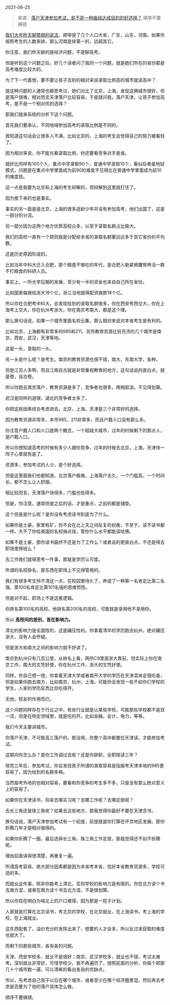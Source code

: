 2021-06-25

> 来源：[落户天津参加考试，是不是一种曲线达成目的的好选择？](http://mp.weixin.qq.com/s?__biz=MzU3NDc5Nzc0NQ==&mid=2247504661&idx=1&sn=6e48afc4f63de2a50506ed5af46a5139&chksm=fd2e71cbca59f8ddf5ae1ed28d11c43e43f86584e5200f9d7163a2d086d0c2ca75669ec52466&scene=27#wechat_redirect)
> 顺序不要搞错

[我们大号昨天聊樊纲的说法](http://mp.weixin.qq.com/s?__biz=MzU0MjYwNDU2Mw==&mid=2247499631&idx=1&sn=803e2b9631540ddfec015206a322f86c&chksm=fb1a9313cc6d1a059f0a15d25a459ff9b8a83c2bbfae4c6063f88e8328ce68874e2b9f7bbcd3&scene=21#wechat_redirect)，顺带提了几个人口大省，广东，山东，河南。如果你按照考生的人数来排，那么河南是排第一的，远超其它。  

  

你注意，我们昨天聊的是经济问题，不是聊高考。  

  

但是听到这个问题之后，好几个读者问了我同一个问题，就是她们所在的省份都是高考难度比较大的。  

  

为了下一代着想，要不要让孩子去别的相对来说录取比例高的城市就读高中？

  

提这种问题的人通常也都思考过，她们对比了北京，上海，发现这俩城市很好，但是落户很难，相对而言天津落户比较容易，于是就问我，落户天津，让孩子参加高考，是不是一个相对优的选择？  

  

那我们就来系统的分析下这个问题。  

  

首先我们要承认，不同地域参加高考的录取比例是不同的。  

  

我知道这句话会让很多人不满，比如北京的，上海的考生会觉得自己的努力被看轻了。

  

因为相对来说，你不能光看录取比例，你还要看竞争对手是谁。

  

就好比同样有100个人，重点中学录取90个，普通中学录取10个，看似后者是地狱模式，问题是在重点中学里面成为前90的难度不见得比在普通中学里面成为前10的难度低。

  

这一点是我要为北京和上海的考生辩解的，但辩解到这里就打住了。

  

因为接下来的也是事实。  

  

事实的另一面是是北京，上海的很多适龄少年并没有参加高考，他们出国了，这是一部分的分流。

  

另一部分因为这两个地方优质高校众多，以至于录取名额占比极大。

  

我们的高校一直有一个原则就是分配给本省的录取名额要远远多于其它省份的平均数。

  

这是历史原因形成的。

  

比如当年中科大迁入合肥，那个粮食不够吃的年代，是合肥人勒紧裤腰带养活一群不打粮食的科研人员。

  

事实上，一所大学后期的发展，至少有一半的资金也来自自己所在省份。  

  

比如国家每拨给浙大18个亿，浙江当地就得配资拨款18个亿。  

  

所以你在合肥考中科大，会发现给到的录取名额很多，你在西安考西交大，你在上海考上交大，你在杭州考浙大，你在南京考南大，都是这个理。

  

那么换句话说，如果一个城市里面名校云集，那么相对来说对本省考生是有利的。  

  

比如北京，上海都有非常多的985和211，另外教育资源比较充沛的几个城市是南京，西安，武汉，天津等地。  

  

这是一头，录取的一头。

  

另一头是什么呢？是考生。南京的教育资源也很不错，南大，东南大学，各种。

  

但是江苏人多啊，而且江南自古就是非常重视教育的地方，这句话说的直白点，就是卷，自古卷。

  

所以你跑去南京落户，教育资源是多了，竞争者也很多，两相抵消，不见得划算。  

  

武汉是同样的道理，湖北的竞争者太多了。  

  

你把这些因素综合考虑进去，北京，上海，天津是三个非常好的选择。  

  

因为教育资源非常多，本市985，211非常多，而且户籍人口没有那么多。

  

你注意户籍人口和人口是两个概念，一个超级大城市，过年的时候剩下的那点人，是户籍人口。  

  

所以你想知道高考的时候有多少人跟你竞争，过年的时候去北京，上海，天津待一阵子心里就有底了。  

  

资源多，参加考试的人少，是个好选择。  

  

但是这里面我们也都知道，北京落户极难，上海落户太久，一个门槛高，一个时间长，都不怎么让人舒服。

  

相比较而言，天津落户快得多，门槛也低得多。

  

但是，你注意，通常但是之后的话，才是重点，之前的都是铺垫。  

  

这个但是是什么呢？是你没有考虑读书到底为了什么。  

  

如果你是土豪，家里有矿，你不会在北上天之间反复的权衡，不至于。读不读书都一样，大不了你给美国的名校捐点钱，管你什么水平都能读哈佛。  

  

如果不是土豪，那你读书最终不还是为了工作么？或者说的更直白点，不还是得去职场里挣钱么？  

  

去工作我们就得思考一件事，那就是学历认可度。  

  

所谓的名校排名，那东西在职场上不见得管用的。  

  

我们有很多考生拎不清这一点，在校园里待久了，养成了一种第一名肯定比第二名强，第100名肯定比第101名强的思维惯性。

  

但是对不起，职场上不是这套逻辑。  

  

你排名第100名的高校，他排名第200名的高校，可能就是录用他不录用你。

  

所以 **高校间的差别，首在影响力。**  

  

清北的影响力是全国性的，这是碾压性的。你拿着清华的学历跑去杭州，绝对碾压浙大，没有人会怀疑。  

  

但是浙大和南大之间的影响力就不好讲了。  

  

南京到杭州只有几百公里，从排名上看，两所C9里面浙大靠前，但实际上你在南京工作，南大的文凭好使，你在杭州工作，浙大的文凭好使。  

  

同样，你自己想一想，你拿着天津大学或者南开大学的学历在天津混肯定很吃香，但是如果你跑去南方，比如南京，杭州，上海，可能你会发现一些不如你们学校的学生，人家的学历反而比你吃得开。  

  

无他，校友的作用而已。  

  

这个问题同样存在于行业之中，有些行业就是认某些学校，可能那些学校都不是双一流，但是在特定领域里，就是吃的开。比如金融，会计，电力，等等。

  

我们今天主要讲城市。

  

你落户天津，不可能高三落户的，那没用，你整个高中都要在天津读，才能参加考试。

  

这期间你怎么办？是你工作调过去呢？还是你辞职，全职陪读三年？

  

陪完三年后，参加考试，你会发现孩子所谓的录取容易是指报考天津本地的985更容易了，因为给到的名额多嘛。

  

当然报考外地的也相对容易，要看和你竞争的考生多不多，只是没有那么绝对意义上的容易了。

  

如果你在天津读书，将来去哪实习呢？去哪工作呢？去哪定居呢？  

  

去长三角还是珠三角呢？如果去这些地方，那我觉得你最好不要在天津念书。

  

换句话说，落户天津参加考试有一个前提，前提就是你打算在环京地区发展。那你折腾几年才是相对值得的。  

  

如果你折腾了一圈，最后选择长三角，珠三角工作定居，那我觉得还不如不折腾呢。

  

理由前面讲得很清楚，再重复一遍。

  

所谓高考容易，绝大部分因素都是因为本省考本省，恰好本省教育资源多，学校可选的多。  

  

而就业这件事，除非你能考上清北，否则学校的影响力是有限的。你在北方读个书去南方混，或者在南方读个书去北方混，不是很划算。  

  

所以你现在明白为啥北上的户口难得，因为那是一揽子计划。  

  

人家就是打算在北京读书，考北京的学校，在北京就业，在上海读书，考上海的学校，在上海就业。

  

这东西配套了，溢价充分的发挥出来了，想要的人才会多，所以反过来获取的难度也就大了。  

  

而剩下的那些城市，各有各的问题。  

  

天津、西安学校多，就业不是很好；南京、武汉学校多，就业也不错，考试太难考。深圳就业非常好，可惜学校少。我不再遍历了，按照前面的分析，你挨个把那几十个城市数一遍，可以清晰的看出各自的优缺点。

  

所以，先考虑自己孩子以后在哪个城市，或者至少在哪个经济圈里混，然后再去考虑是否要为了他的落户具体怎么做。

  

顺序不要搞错。

